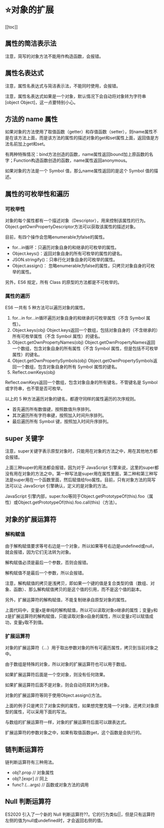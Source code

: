 # :star:对象的扩展
[[toc]]
## 属性的简洁表示法
注意，简写的对象方法不能用作构造函数，会报错。

## 属性名表达式
注意，属性名表达式与简洁表示法，不能同时使用，会报错。

注意，属性名表达式如果是一个对象，默认情况下会自动将对象转为字符串[object Object]，这一点要特别小心。

## 方法的 name 属性
如果对象的方法使用了取值函数（getter）和存值函数（setter），则name属性不是在该方法上面，而是该方法的属性的描述对象的get和set属性上面，返回值是方法名前加上get和set。

有两种特殊情况：bind方法创造的函数，name属性返回bound加上原函数的名字；Function构造函数创造的函数，name属性返回anonymous。

如果对象的方法是一个 Symbol 值，那么name属性返回的是这个 Symbol 值的描述。

## 属性的可枚举性和遍历
### 可枚举性
对象的每个属性都有一个描述对象（Descriptor），用来控制该属性的行为。Object.getOwnPropertyDescriptor方法可以获取该属性的描述对象。

目前，有四个操作会忽略enumerable为false的属性。
* for...in循环：只遍历对象自身的和继承的可枚举的属性。
* Object.keys()：返回对象自身的所有可枚举的属性的键名。
* JSON.stringify()：只串行化对象自身的可枚举的属性。
* Object.assign()： 忽略enumerable为false的属性，只拷贝对象自身的可枚举的属性。

另外，ES6 规定，所有 Class 的原型的方法都是不可枚举的。


### 属性的遍历
ES6 一共有 5 种方法可以遍历对象的属性。
1. for...in
for...in循环遍历对象自身的和继承的可枚举属性（不含 Symbol 属性）。
2. Object.keys(obj)
Object.keys返回一个数组，包括对象自身的（不含继承的）所有可枚举属性（不含 Symbol 属性）的键名。
3. Object.getOwnPropertyNames(obj)
Object.getOwnPropertyNames返回一个数组，包含对象自身的所有属性（不含 Symbol 属性，但是包括不可枚举属性）的键名。
4. Object.getOwnPropertySymbols(obj)
Object.getOwnPropertySymbols返回一个数组，包含对象自身的所有 Symbol 属性的键名。
5. Reflect.ownKeys(obj)

Reflect.ownKeys返回一个数组，包含对象自身的所有键名，不管键名是 Symbol 或字符串，也不管是否可枚举。

以上的 5 种方法遍历对象的键名，都遵守同样的属性遍历的次序规则。
* 首先遍历所有数值键，按照数值升序排列。
* 其次遍历所有字符串键，按照加入时间升序排列。
* 最后遍历所有 Symbol 键，按照加入时间升序排列。

## super 关键字
注意，super关键字表示原型对象时，只能用在对象的方法之中，用在其他地方都会报错。

上面三种super的用法都会报错，因为对于 JavaScript 引擎来说，这里的super都没有用在对象的方法之中。第一种写法是super用在属性里面，第二种和第三种写法是super用在一个函数里面，然后赋值给foo属性。目前，只有对象方法的简写法可以让 JavaScript 引擎确认，定义的是对象的方法。

JavaScript 引擎内部，super.foo等同于Object.getPrototypeOf(this).foo（属性）或Object.getPrototypeOf(this).foo.call(this)（方法）。

## 对象的扩展运算符
### 解构赋值
由于解构赋值要求等号右边是一个对象，所以如果等号右边是undefined或null，就会报错，因为它们无法转为对象。

解构赋值必须是最后一个参数，否则会报错。

解构赋值不是最后一个参数，所以会报错。

注意，解构赋值的拷贝是浅拷贝，即如果一个键的值是复合类型的值（数组、对象、函数）、那么解构赋值拷贝的是这个值的引用，而不是这个值的副本。

另外，扩展运算符的解构赋值，不能复制继承自原型对象的属性。

上面代码中，变量x是单纯的解构赋值，所以可以读取对象o继承的属性；变量y和z是扩展运算符的解构赋值，只能读取对象o自身的属性，所以变量z可以赋值成功，变量y取不到值。

### 扩展运算符

对象的扩展运算符（...）用于取出参数对象的所有可遍历属性，拷贝到当前对象之中。

由于数组是特殊的对象，所以对象的扩展运算符也可以用于数组。

如果扩展运算符后面是一个空对象，则没有任何效果。

如果扩展运算符后面不是对象，则会自动将其转为对象。

对象的扩展运算符等同于使用Object.assign()方法。

上面的例子只是拷贝了对象实例的属性，如果想完整克隆一个对象，还拷贝对象原型的属性，可以采用下面的写法。

与数组的扩展运算符一样，对象的扩展运算符后面可以跟表达式。

扩展运算符的参数对象之中，如果有取值函数get，这个函数是会执行的。

## 链判断运算符
链判断运算符有三种用法。
* obj?.prop // 对象属性
* obj?.[expr] // 同上
* func?.(...args) // 函数或对象方法的调用

## Null 判断运算符
ES2020 引入了一个新的 Null 判断运算符??。它的行为类似||，但是只有运算符左侧的值为null或undefined时，才会返回右侧的值。

